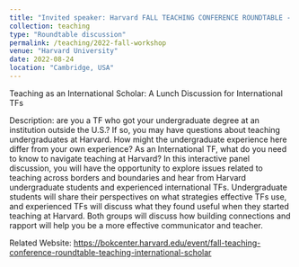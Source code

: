 ```yaml
---
title: "Invited speaker: Harvard FALL TEACHING CONFERENCE ROUNDTABLE - TEACHING AS AN INTERNATIONAL SCHOLAR"
collection: teaching
type: "Roundtable discussion"
permalink: /teaching/2022-fall-workshop
venue: "Harvard University"
date: 2022-08-24
location: "Cambridge, USA"
---
```


Teaching as an International Scholar: A Lunch Discussion for International TFs

Description: are you a TF who got your undergraduate degree at an institution outside the U.S.? If so, you may have questions about teaching undergraduates at Harvard. How might the undergraduate experience here differ from your own experience? As an International TF, what do you need to know to navigate teaching at Harvard? In this interactive panel discussion, you will have the opportunity to explore issues related to teaching across borders and boundaries and hear from Harvard undergraduate students and experienced international TFs. Undergraduate students will share their perspectives on what strategies effective TFs use, and experienced TFs will discuss what they found useful when they started teaching at Harvard. Both groups will discuss how building connections and rapport will help you be a more effective communicator and teacher.

Related Website: https://bokcenter.harvard.edu/event/fall-teaching-conference-roundtable-teaching-international-scholar
